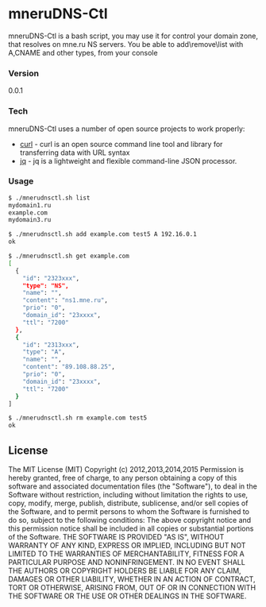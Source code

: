# mneruDNS-Ctl

mneruDNS-Ctl is a bash script, you may use it for control your domain zone, that resolves on mne.ru NS servers. You be able to add\remove\list with A,CNAME and other types, from your console

### Version
0.0.1

### Tech

mneruDNS-Ctl uses a number of open source projects to work properly:

* [curl] - curl is an open source command line tool and library for transferring data with URL syntax
* [jq] - jq is a lightweight and flexible command-line JSON processor.

### Usage
```sh
$ ./mnerudnsctl.sh list
mydomain1.ru
example.com
mydomain3.ru
```
```sh
$ ./mnerudnsctl.sh add example.com test5 A 192.16.0.1
ok
```
```sh
$ ./mnerudnsctl.sh get example.com
[
  {
    "id": "2323xxx",
    "type": "NS",
    "name": "",
    "content": "ns1.mne.ru",
    "prio": "0",
    "domain_id": "23xxxx",
    "ttl": "7200"
  },
  {
    "id": "2313xxx",
    "type": "A",
    "name": "",
    "content": "89.108.88.25",
    "prio": "0",
    "domain_id": "23xxxx",
    "ttl": "7200"
  }
]
```
```sh
$ ./mnerudnsctl.sh rm example.com test5
ok
```
License
----
The MIT License (MIT) 
Copyright (c) 2012,2013,2014,2015
Permission is hereby granted, free of charge, to any person obtaining a copy of this software and associated documentation files (the "Software"), to deal in the Software without restriction, including without limitation the rights to use, copy, modify, merge, publish, distribute, sublicense, and/or sell copies of the Software, and to permit persons to whom the Software is furnished to do so, subject to the following conditions: 
The above copyright notice and this permission notice shall be included in all copies or substantial portions of the Software. 
THE SOFTWARE IS PROVIDED "AS IS", WITHOUT WARRANTY OF ANY KIND, EXPRESS OR IMPLIED, INCLUDING BUT NOT LIMITED TO THE WARRANTIES OF MERCHANTABILITY, FITNESS FOR A PARTICULAR PURPOSE AND NONINFRINGEMENT. IN NO EVENT SHALL THE AUTHORS OR COPYRIGHT HOLDERS BE LIABLE FOR ANY CLAIM, DAMAGES OR OTHER LIABILITY, WHETHER IN AN ACTION OF CONTRACT, TORT OR OTHERWISE, ARISING FROM, OUT OF OR IN CONNECTION WITH THE SOFTWARE OR THE USE OR OTHER DEALINGS IN THE SOFTWARE.



   [curl]: <http://curl.haxx.se/>
   [jq]: <https://stedolan.github.io/jq/>



